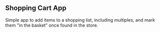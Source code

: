 ## Shopping Cart App

Simple app to add items to a shopping list, including multiples, and mark them "in the basket" once found in the store.
